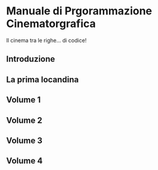
# Manuale di Prgorammazione Cinematorgrafica
Il cinema tra le righe... di codice!

## Introduzione

## La prima locandina

## Volume 1
## Volume 2
## Volume 3
## Volume 4
